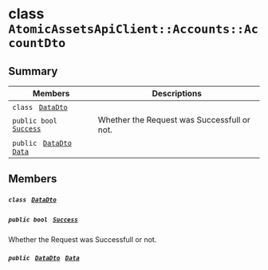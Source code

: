 # class `AtomicAssetsApiClient::Accounts::AccountDto` 

## Summary

 Members                                | Descriptions                                
----------------------------------------|---------------------------------------------
`class ` [`DataDto`](AtomicAssetsApiClient--Accounts--AccountDto--DataDto.md)        | 
`public bool ` [`Success`](#class_atomic_assets_api_client_1_1_accounts_1_1_account_dto_1a506fb037fbb6bfe8f254c021a2c3cfac) | Whether the Request was Successfull or not.
`public ` [`DataDto`](AtomicAssetsApiClient--Accounts--AccountDto--DataDto.md)` ` [`Data`](#class_atomic_assets_api_client_1_1_accounts_1_1_account_dto_1a6ed89521b3da4f30d2ab82c36d0afd13) | 

## Members

##### `class ` [`DataDto`](AtomicAssetsApiClient--Accounts--AccountDto--DataDto.md) 

##### `public bool ` [`Success`](#class_atomic_assets_api_client_1_1_accounts_1_1_account_dto_1a506fb037fbb6bfe8f254c021a2c3cfac) 

Whether the Request was Successfull or not.

##### `public ` [`DataDto`](AtomicAssetsApiClient--Accounts--AccountDto--DataDto.md)` ` [`Data`](#class_atomic_assets_api_client_1_1_accounts_1_1_account_dto_1a6ed89521b3da4f30d2ab82c36d0afd13) 

